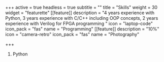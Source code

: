 +++
active = true
headless = true
subtitle = ""
title = "Skills"
weight = 30
widget = "featurette"
[[feature]]
description = "4 years experience with Python, 3 years experience with C/C++ including OOP concepts, 2 years experience with Verilog for FPGA programming "
icon = "laptop-code"
icon_pack = "fas"
name = "Programming"
[[feature]]
description = "10%"
icon = "camera-retro"
icon_pack = "fas"
name = "Photography"

+++
1. Python